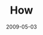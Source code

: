 ---
layout: message
category: message
series: "Filled"
title: "How"
date: 2009-05-03
audio-description: "Brian Tome discusses how we can be filled with the Holy Spirit on a regular basis."
audio: "http://s3.amazonaws.com/crossroadsaudiomessages/Filled3.mp3"
audio-title: "Filled&#58; How?"
audio-duration: "32:47"
notes-description: " "
notes: "http://www.crossroads.net/players/media/hq/SN_05_2-3_09.pdf "
notes-title: "Filled&#58; How? (Study Notes)"
program-description: ""
program: "http://www.crossroads.net/players/media/hq/0502_03Program.pdf"
program-title: "Filled: How? (Program)"
video-description: "Brian Tome discusses how to be filled with the Holy Spirit on a regular basis."
video-title: "Filled&#58; How?"
video: "https://s3.amazonaws.com/crossroadsvideomessages/Filled3.mp4"
video-poster: "https://www.crossroads.net/uploadedfiles/Filled3-still.gif"
---